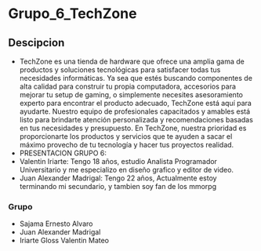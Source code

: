 #  Grupo_6_TechZone

## Descipcion 
- TechZone es una tienda de hardware que ofrece una amplia gama de productos y soluciones tecnológicas para satisfacer todas tus necesidades informáticas. Ya sea que estés buscando componentes de alta calidad para construir tu propia computadora, accesorios para mejorar tu setup de gaming, o simplemente necesites asesoramiento experto para encontrar el producto adecuado, TechZone está aquí para ayudarte. Nuestro equipo de profesionales capacitados y amables está listo para brindarte atención personalizada y recomendaciones basadas en tus necesidades y presupuesto. En TechZone, nuestra prioridad es proporcionarte los productos y servicios que te ayuden a sacar el máximo provecho de tu tecnología y hacer tus proyectos realidad.
- PRESENTACION GRUPO 6:
- Valentin Iriarte: Tengo 18 años, estudio Analista Programador Universitario y me especializo en diseño grafico y editor de video.
- Juan Alexander Madrigal: Tengo 22 años, Actualmente estoy terminando mi secundario, y tambien soy fan de los mmorpg
### Grupo 
- Sajama Ernesto Alvaro
- Juan Alexander Madrigal
- Iriarte Gloss Valentin Mateo 
